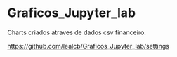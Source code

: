 # Graficos_Jupyter_lab
Charts criados atraves de dados csv financeiro.

https://github.com/lealcb/Graficos_Jupyter_lab/settings

